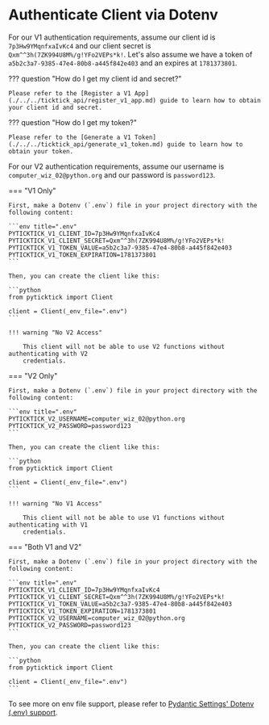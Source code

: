 # Authenticate Client via Dotenv

For our V1 authentication requirements, assume our client id is `7p3Hw9YMqnfxaIvKc4` and our client secret is `Qxm^^3h(7ZK994U8M%/g!YFo2VEPs*k!`. Let's also assume we have a token of `a5b2c3a7-9385-47e4-80b8-a445f842e403` and an expires at `1781373801`.

??? question "How do I get my client id and secret?"

    Please refer to the [Register a V1 App](./../../ticktick_api/register_v1_app.md) guide to learn how to obtain your client id and secret.

??? question "How do I get my token?"

    Please refer to the [Generate a V1 Token](./../../ticktick_api/generate_v1_token.md) guide to learn how to obtain your token.

For our V2 authentication requirements, assume our username is `computer_wiz_02@python.org` and our password is `password123`.

=== "V1 Only"

    First, make a Dotenv (`.env`) file in your project directory with the following content:

    ```env title=".env"
    PYTICKTICK_V1_CLIENT_ID=7p3Hw9YMqnfxaIvKc4
    PYTICKTICK_V1_CLIENT_SECRET=Qxm^^3h(7ZK994U8M%/g!YFo2VEPs*k!
    PYTICKTICK_V1_TOKEN_VALUE=a5b2c3a7-9385-47e4-80b8-a445f842e403
    PYTICKTICK_V1_TOKEN_EXPIRATION=1781373801
    ```

    Then, you can create the client like this:

    ```python
    from pyticktick import Client

    client = Client(_env_file=".env")
    ```

    !!! warning "No V2 Access"

        This client will not be able to use V2 functions without authenticating with V2
        credentials.

=== "V2 Only"

    First, make a Dotenv (`.env`) file in your project directory with the following content:

    ```env title=".env"
    PYTICKTICK_V2_USERNAME=computer_wiz_02@python.org
    PYTICKTICK_V2_PASSWORD=password123
    ```

    Then, you can create the client like this:

    ```python
    from pyticktick import Client

    client = Client(_env_file=".env")
    ```

    !!! warning "No V1 Access"

        This client will not be able to use V1 functions without authenticating with V1
        credentials.

=== "Both V1 and V2"

    First, make a Dotenv (`.env`) file in your project directory with the following content:

    ```env title=".env"
    PYTICKTICK_V1_CLIENT_ID=7p3Hw9YMqnfxaIvKc4
    PYTICKTICK_V1_CLIENT_SECRET=Qxm^^3h(7ZK994U8M%/g!YFo2VEPs*k!
    PYTICKTICK_V1_TOKEN_VALUE=a5b2c3a7-9385-47e4-80b8-a445f842e403
    PYTICKTICK_V1_TOKEN_EXPIRATION=1781373801
    PYTICKTICK_V2_USERNAME=computer_wiz_02@python.org
    PYTICKTICK_V2_PASSWORD=password123
    ```

    Then, you can create the client like this:

    ```python
    from pyticktick import Client

    client = Client(_env_file=".env")
    ```

To see more on env file support, please refer to [Pydantic Settings' Dotenv (.env) support](https://docs.pydantic.dev/latest/concepts/pydantic_settings/#dotenv-env-support).
